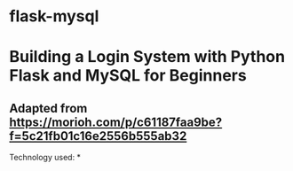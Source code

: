 # flask-mysql
# Building a Login System with Python Flask and MySQL for Beginners
  ## Adapted from https://morioh.com/p/c61187faa9be?f=5c21fb01c16e2556b555ab32


Technology used:
* 
